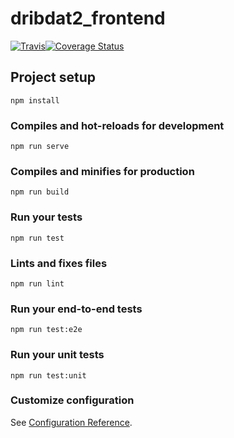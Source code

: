 # dribdat2_frontend

[![Travis](https://travis-ci.org/hackathons-ftw/dribdat2_frontend.svg?branch=master)](https://travis-ci.org/hackathons-ftw/dribdat2_frontend)[![Coverage Status](https://coveralls.io/repos/github/hackathons-ftw/dribdat2_frontend/badge.svg?branch=master)](https://coveralls.io/github/hackathons-ftw/dribdat2_frontend?branch=master)

## Project setup
```
npm install
```

### Compiles and hot-reloads for development
```
npm run serve
```

### Compiles and minifies for production
```
npm run build
```

### Run your tests
```
npm run test
```

### Lints and fixes files
```
npm run lint
```

### Run your end-to-end tests
```
npm run test:e2e
```

### Run your unit tests
```
npm run test:unit
```

### Customize configuration
See [Configuration Reference](https://cli.vuejs.org/config/).
